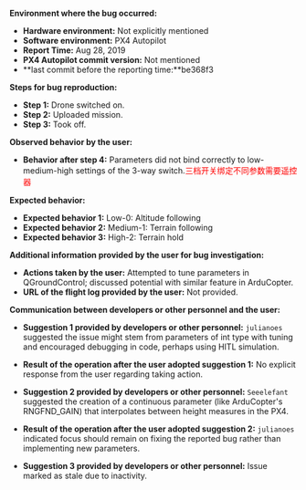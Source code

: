 **Environment where the bug occurred:**

- **Hardware environment:** Not explicitly mentioned
- **Software environment:** PX4 Autopilot
- **Report Time:** Aug 28, 2019
- **PX4 Autopilot commit version:** Not mentioned
- **last commit before the reporting time:**be368f3

**Steps for bug reproduction:**

- **Step 1:** Drone switched on.
- **Step 2:** Uploaded mission.
- **Step 3:** Took off.

**Observed behavior by the user:**

- **Behavior after step 4:** Parameters did not bind correctly to low-medium-high settings of the 3-way switch.<font color='red'>三档开关绑定不同参数需要遥控器</font>

**Expected behavior:**

- **Expected behavior 1:** Low-0: Altitude following
- **Expected behavior 2:** Medium-1: Terrain following
- **Expected behavior 3:** High-2: Terrain hold

**Additional information provided by the user for bug investigation:**

- **Actions taken by the user:** Attempted to tune parameters in QGroundControl; discussed potential with similar feature in ArduCopter.
- **URL of the flight log provided by the user:** Not provided.

**Communication between developers or other personnel and the user:**

- **Suggestion 1 provided by developers or other personnel:** `julianoes` suggested the issue might stem from parameters of int type with tuning and encouraged debugging in code, perhaps using HITL simulation.
- **Result of the operation after the user adopted suggestion 1:** No explicit response from the user regarding taking action.
  
- **Suggestion 2 provided by developers or other personnel:** `Seeelefant` suggested the creation of a continuous parameter (like ArduCopter's RNGFND_GAIN) that interpolates between height measures in the PX4.
- **Result of the operation after the user adopted suggestion 2:** `julianoes` indicated focus should remain on fixing the reported bug rather than implementing new parameters.

- **Suggestion 3 provided by developers or other personnel:** Issue marked as stale due to inactivity.
